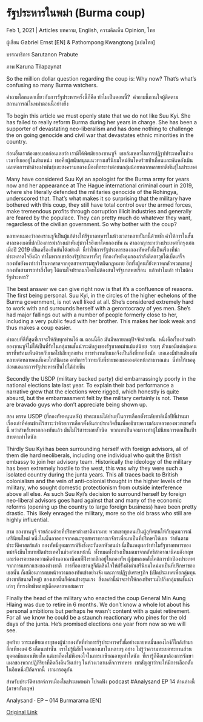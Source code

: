 # รัฐประหารในพม่า (Burma coup)

Feb 1, 2021 | Articles บทความ, English, ความคิดเห็น Opinion, ไทย





ผู้เขียน Gabriel Ernst [EN] & Pathompong Kwangtong [แปลไทย]

บรรณาธิการ Sarutanon Prabute

ภาพ Karuna Tilapaynat

So the million dollar question regarding the coup is: Why now? That’s what’s confusing so many Burma watchers.

คำถามโลกแตกเกี่ยวกับการรัฐประหารครั้งนี้ก็คือ ทำไมเป็นตอนนี้?  คำถามนี้กวนใจผู้ติดตามสถานการณ์ในพม่าตอนนี้อย่างยิ่ง

To begin this article we must openly state that we do not like Suu Kyi. She has failed to really reform Burma during her years in charge. She has been a supporter of devastating neo-liberalism and has done nothing to challenge the on going genocide and civil war that devastates ethnic minorities in the country.

ก่อนอื่นเราต้องขอบอกก่อนเลยว่า เรามิได้พิศมัยอองซานซูจี  เธอล้มเหลวในการปฏิรูปประเทศในช่วงเวลาที่เธออยู่ในตำแหน่ง  เธอคือผู้สนับสนุนแนวทางเสรีนิยมใหม่อันโหดร้ายป่าเถื่อนและหันหลังเมินเฉยต่อการฆ่าล้างเผ่าพันธุ์และสงครามกลางเมืองที่กระทำต่อชนกลุ่มน้อยหลากหลายชาติพันธ์ุในประเทศ

Many have considered Suu Kyi an apologist for the Burma army for years now and her appearance at The Hague international criminal court in 2019, where she literally defended the militaries genocide of the Rohingya, underscored that. That’s what makes it so surprising that the military have bothered with this coup, they still have total control over the armed forces, make tremendous profits through corruption illicit industries and generally are feared by the populace. They can pretty much do whatever they want, regardless of the civilian government. So why bother with the coup?

หลายคนมองว่าอองซานซูจีเป็นผู้แก้ต่างให้รัฐบาลทหารในห้วงเวลาหลายปีมานี้ด้วยซ้ำ คำให้การในชั้นศาลของเธอที่ปกป้องการฆ่าล้างเผ่าพันธ์ุชาวโรฮิงยาโดยกองทัพ ณ ศาลอาญาระหว่างประเทศที่กรุงเฮกเมื่อปี 2019 เป็นเครื่องยืนยันได้อย่างดี  นี่ทำให้การรัฐประหารของกองทัพครั้งนี้เป็นเรื่องที่น่าประหลาดใจยิ่งนัก ทำไมพวกเขาต้องรัฐประหารทั้งๆ ที่กองทัพยังคุมกองกำลังติดอาวุธได้เบ็ดเสร็จ กองทัพยังคงทำกำไรมหาศาลจากอุตสาหกรรมทุจริตผิดกฎหมาย อีกทั้งผู้คนก็ยังหวาดกลัวพวกเขาอยู่  กองทัพสามารถทำสิ่งใดๆ ได้ตามใจปราถนาโดยไม่ต้องสนใจรัฐบาลพลเรือน  แล้วทำไมเล่า ทำไมต้องรัฐประหาร?

The best answer we can give right now is that it’s a confluence of reasons. The first being personal. Suu Kyi, in the circles of the higher echelons of the Burma government, is not well liked at all. She’s considered extremely hard to work with and surrounds herself with a gerontocracy of yes men. She’s had major fallings out with a number of people formerly close to her, including a very public feud with her brother. This makes her look weak and thus makes a coup easier.

คำตอบที่ดีที่สุดที่เราจะให้กับทุกท่านได้ ณ ตอนนี้คือ มันมีหลายเหตุปัจจัยด้วยกัน  หนึ่งคือเรื่องส่วนตัว  อองซานซูจีไม่ได้เป็นที่รักในกลุ่มชนชั้นนำระดับสูงของรัฐบาลพม่าแม้แต่น้อย  รอบๆ ตัวเธอมีแต่กลุ่มคนชราที่พร้อมเห็นด้วยกับเธอไปเสียทุกอย่าง การทำงานกับเธอจึงเป็นสิ่งที่ยากยิ่งนัก  เธอเองมีปากเสียงกับหลายต่อหลายคนที่เคยใกล้ชิดเธอ อาทิการวิวาทะกับพี่ชายของเธอเองต่อหน้าสาธารณชน  นี่ทำให้เธอดูอ่อนแอและการรัฐประหารเป็นไปได้ง่ายขึ้น

Secondly the USDP (military backed party) did embarrassingly poorly in the national elections late last year. To explain their bad performance a narrative grew that the elections were rigged, which honestly is quite absurd, but the embarrassment felt by the military certainly is not. These are bravado guys who don’t appreciate being shown up.

สอง พรรค USDP (ที่กองทัพหนุนหลัง) ทำคะแนนได้ย่ำแย่ในการเลือกตั้งระดับชาติเมื่อปีที่ผ่านมา  เรื่องเล่าที่ค่อนข้างไร้สาระว่าด้วยการเลือกตั้งอันสกปรกเกิดขึ้นเพื่ออธิบายความล้มเหลวของพวกเขาครั้งนี้ ทว่าสำหรับพวกกองทัพแล้ว มันไม่ไร้สาระเลยสักนิด  พวกเขาเป็นจอมวางท่าผู้ไม่นิยมการตกเป็นเป้าสายตาเท่าใดนัก

Thirdly Suu Kyi has been surrounding herself with foreign advisors, all of them die hard neoliberals, including one individual who quit the British embassy to join her advisory team. Historically the ideology of the military has been extremely hostile to the west, this was why they were such a isolated country during the junta years. This all traces back to British colonialism and the vein of anti-colonial thought in the higher levels of the military, who sought domestic protectionism from outside interference above all else. As such Suu Kyi’s decision to surround herself by foreign neo-liberal advisors goes hard against that and many of the economic reforms (opening up the country to large foreign business) have been pretty drastic. This likely enraged the military, more so the old brass who still are highly influential.

สาม อองซานซูจี รายล้อมด้วยที่ปรึกษาต่างชาติมากมาย พวกเขาทุกคนเป็นผู้อุทิศตนให้กับอุดมการณ์เสรีนิยมใหม่ หนึ่งในนั้นลาออกจากคณะฑูตสหราชอาณาจักรเพื่อมาเป็นที่ปรึกษาให้เธอ  ว่ากันตามประวัติศาสตร์แล้ว กองทัพมีอุดมการณ์ชิงชังตะวันตกหัวชนฝา นี่เป็นเหตุผลว่าทำไมรัฐบาลทหารของพม่าจึงมีนโยบายปิดประเทศในช่วงก่อนหน้านี้  ทั้งหมดทั้งปวงเป็นผลมาจากลัทธิล่าอาณานิคมอังกฤษและร่องรอยของความคิดต้านอาณานิคมที่ฝังรากลึกอยู่ในกองทัพ ผู้ลุ่มหลงคลั่งไคล้การปกป้องประเทศจากการแทรกแซงของต่างชาติ  การที่อองซานซูจีตัดสินใจให้ฝรั่งมังค่าเสรีนิยมใหม่มาเป็นที่ปรึกษาของเธอนั้น ก็เสมือนการตบหน้าความกองทัพเข้าอย่างจัง และการปฏิรูปเศรษฐกิจ (เปิดประเทศเพื่อกลุ่มทุนต่างชาติขนาดใหญ่) ของเธอนั้นก็ค่อนข้างรุนแรง  สิ่งเหล่านี้น่าจะทำให้กองทัพรวมไปถึงกลุ่มชนชั้นนำเก่าๆ ที่ทรงอิทธิพลอยู่เดือดดาลพอสมควร

Finally the head of the military who enacted the coup General Min Aung Hlaing was due to retire in 6 months. We don’t know a whole lot about his personal ambitions but perhaps he wasn’t content with a quiet retirement. For all we know he could be a staunch reactionary who pines for the old days of the junta. He’s promised elections one year from now so we will see. 

สุดท้าย วาระเกษียณอายุของผู้นำกองทัพที่ทำการรัฐประหารครั้งนี้อย่างนายพลมี่นอองไลง์ก็ใกล้เข้ามาอีกเพียงแค่ 6 เดือนเท่านั้น  เราไม่รู้นิสัยใจคอของเขาในหลายๆ อย่าง ไม่รู้ว่าความทะเยอทะยานส่วนบุคคลมีผลมาเพียงใด แต่เขาก็คงไม่พึงพอใจในการเกษียณอายุเท่าใดนัก  ที่เรารู้ก็คือเขาต้องการรักษาแผลของพวกปฏิกิริยาที่คิดถึงคืนวันเก่าๆ ในห้วงเวลาเผด็จการทหาร  เขาสัญญาว่าจะให้มีการเลือกตั้งในอีกหนึ่งปีถัดจากนี้  เรามารอดูกัน



สำหรับประวัติศาสตร์การเมืองในประเทศพม่า โปรดฟัง podcast #Analysand EP 14 ด้านล่างนี้ (ภาษาอังกฤษ)



Analysand · EP – 014 Burmarama [EN]



[Original Link](https://www.dindeng.com/burma-coup/)
